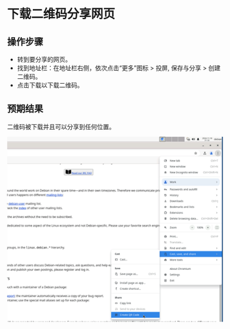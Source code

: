 # 下载二维码分享网页

## 操作步骤

- 转到要分享的网页。
- 找到地址栏：在地址栏右侧，依次点击“更多”图标 > 投屏, 保存与分享 > 创建二维码。
- 点击下载以下载二维码。

## 预期结果

二维码被下载并且可以分享到任何位置。

![下载二维码分享网页-1](./img/下载二维码分享网页-1.png)
